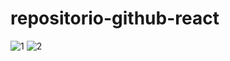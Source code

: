 # repositorio-github-react
![1](https://user-images.githubusercontent.com/48738337/76273068-b36c8100-625b-11ea-9ce8-0a0a26096804.png)
![2](https://user-images.githubusercontent.com/48738337/76273084-bc5d5280-625b-11ea-82be-9ba2e9f63a4f.png)
